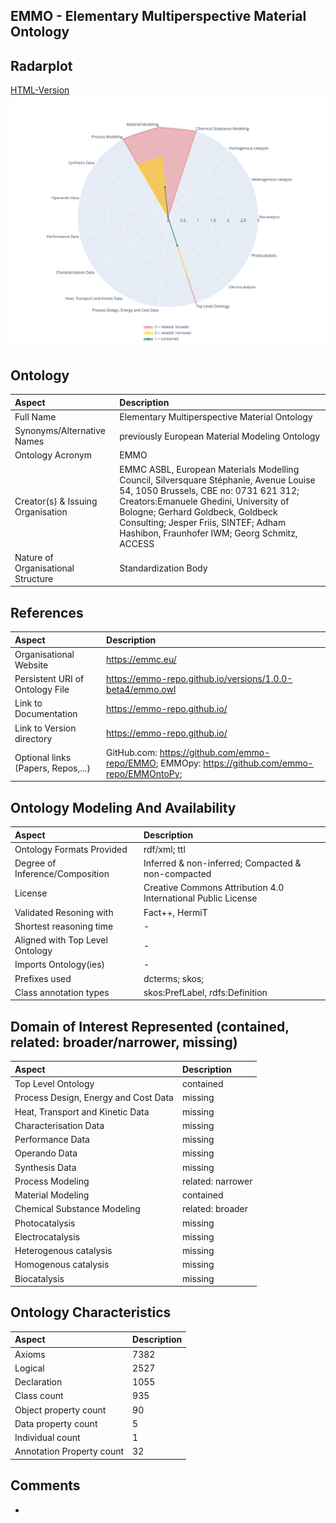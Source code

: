 ## EMMO - Elementary Multiperspective Material Ontology


 ## Radarplot 

 [HTML-Version](../radarplots/Radarplot_EMMO.html) ![Radarplot for Domains of ontology EMMO](../radarplots/Radarplot_EMMO.svg) 
## Ontology

|Aspect |Description| 
 |:---|:---|
| Full Name | Elementary Multiperspective Material Ontology |
| Synonyms/Alternative Names | previously European Material Modeling Ontology |
| Ontology Acronym | EMMO |
| Creator(s) & Issuing Organisation | EMMC ASBL, European Materials Modelling Council, Silversquare Stéphanie, Avenue Louise 54, 1050 Brussels, CBE no: 0731 621 312; Creators:Emanuele Ghedini, University of Bologne; Gerhard Goldbeck, Goldbeck Consulting; Jesper Friis, SINTEF; Adham Hashibon, Fraunhofer IWM; Georg Schmitz, ACCESS |
| Nature of Organisational Structure | Standardization Body |

## References

|Aspect |Description| 
 |:---|:---|
| Organisational Website | https://emmc.eu/ |
| Persistent URI of Ontology File | https://emmo-repo.github.io/versions/1.0.0-beta4/emmo.owl |
| Link to Documentation | https://emmo-repo.github.io/ |
| Link to Version directory | https://emmo-repo.github.io/ |
| Optional links (Papers, Repos,...) | GitHub.com: https://github.com/emmo-repo/EMMO; EMMOpy: https://github.com/emmo-repo/EMMOntoPy;  |

## Ontology Modeling And Availability

|Aspect |Description| 
 |:---|:---|
| Ontology Formats Provided | rdf/xml; ttl |
| Degree of Inference/Composition | Inferred & non-inferred; Compacted & non-compacted |
| License | Creative Commons Attribution 4.0 International Public License |
| Validated Resoning with | Fact++, HermiT |
| Shortest reasoning time | - |
| Aligned with Top Level Ontology | - |
| Imports Ontology(ies) | - |
| Prefixes used | dcterms; skos; |
| Class annotation types | skos:PrefLabel, rdfs:Definition |

## Domain of Interest Represented (contained, related: broader/narrower, missing)

|Aspect |Description| 
 |:---|:---|
| Top Level Ontology | contained |
| Process Design, Energy and Cost Data | missing |
| Heat, Transport and Kinetic Data | missing |
| Characterisation Data | missing |
| Performance Data | missing |
| Operando Data | missing |
| Synthesis Data | missing |
| Process Modeling | related: narrower |
| Material Modeling | contained |
| Chemical Substance Modeling | related: broader |
| Photocatalysis | missing |
| Electrocatalysis | missing |
| Heterogenous catalysis | missing |
| Homogenous catalysis | missing |
| Biocatalysis | missing |

## Ontology Characteristics

|Aspect |Description| 
 |:---|:---|
| Axioms | 7382 |
| Logical | 2527 |
| Declaration | 1055 |
| Class count | 935 |
| Object property count | 90 |
| Data property count | 5 |
| Individual count | 1 |
| Annotation Property count | 32 |

## Comments

-
